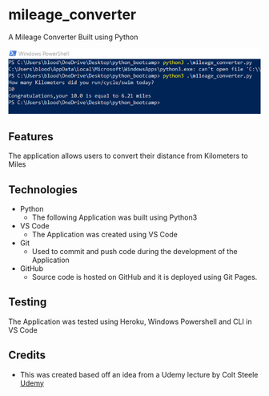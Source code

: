 # mileage_converter
A Mileage Converter Built using Python 

![Application](https://github.com/trevthedev777/mileage_converter/blob/main/assets/images/milage_converter.png?raw=true)

## Features

The application allows users to convert their distance from Kilometers to Miles

## Technologies

- Python
  - The following Application was built using Python3
- VS Code
  - The Application was created using VS Code
- Git
  - Used to commit and push code during the development of the Application
- GitHub 
  - Source code is hosted on GitHub and it is deployed using Git Pages.

## Testing

The Application was tested using Heroku, Windows Powershell and CLI in VS Code

## Credits 

* This was created based off an idea from a Udemy lecture by Colt Steele [Udemy](https://www.udemy.com/course/the-modern-python3-bootcamp/learn/lecture/8680130#overview)
